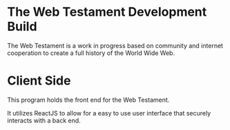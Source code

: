 # The Web Testament Development Build

The Web Testament is a work in progress based on community and internet cooperation to create a full history of the World Wide Web.

# Client Side

This program holds the front end for the Web Testament. 

It utilizes ReactJS to allow for a easy to use user interface that securely interacts with a back end.
